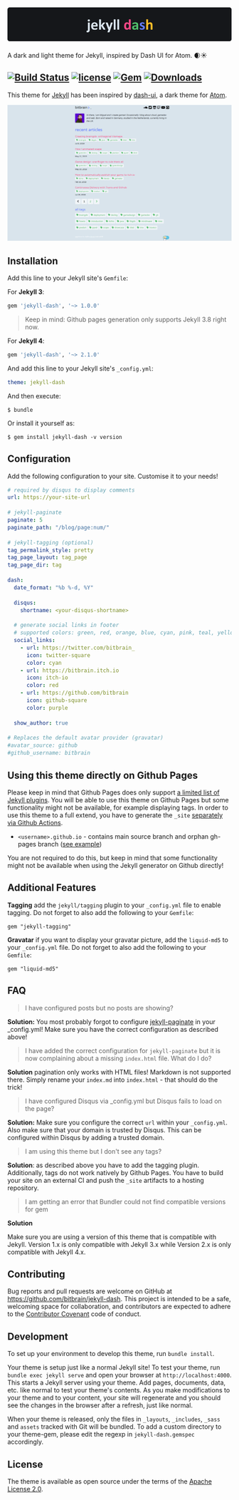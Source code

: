 ![logo](logo.png)
--

A dark and light theme for Jekyll, inspired by Dash UI for Atom. 🌒☀

[![Build Status](https://img.shields.io/travis/bitbrain/braingdx/master.svg?logo=travis&style=flat-square)](https://travis-ci.org/bitbrain/jekyll-dash)
[![license](https://img.shields.io/github/license/bitbrain/jekyll-dash.svg?style=flat-square)](LICENSE.MD)
[![Gem](https://img.shields.io/gem/v/jekyll-dash.svg?style=flat)](http://rubygems.org/gems/jekyll-dash "View this project in Rubygems")
[![Downloads](https://ruby-gem-downloads-badge.herokuapp.com/jekyll-dash)](https://rubygems.org/gems/jekyll-dash "Number of Gem downloads")
---
This theme for [Jekyll](https://jekyllrb.com/) has been inspired by [dash-ui](https://atom.io/themes/dash-ui), a dark theme for [Atom](https://atom.io).

[![design](theme.gif)](http://bitbrain.github.io)

## Installation

Add this line to your Jekyll site's `Gemfile`:

For **Jekyll 3**:
```ruby
gem 'jekyll-dash', '~> 1.0.0'
```

> Keep in mind: Github pages generation only supports Jekyll 3.8 right now.

For **Jekyll 4**:
```ruby
gem 'jekyll-dash', '~> 2.1.0'
```

And add this line to your Jekyll site's `_config.yml`:

```yaml
theme: jekyll-dash
```

And then execute:

    $ bundle

Or install it yourself as:

    $ gem install jekyll-dash -v version

## Configuration

Add the following configuration to your site. Customise it to your needs!

```yaml
# required by disqus to display comments
url: https://your-site-url

# jekyll-paginate
paginate: 5
paginate_path: "/blog/page:num/"

# jekyll-tagging (optional)
tag_permalink_style: pretty
tag_page_layout: tag_page
tag_page_dir: tag

dash:
  date_format: "%b %-d, %Y"

  disqus:
    shortname: <your-disqus-shortname>

  # generate social links in footer
  # supported colors: green, red, orange, blue, cyan, pink, teal, yellow, indigo, purple
  social_links:
    - url: https://twitter.com/bitbrain_
      icon: twitter-square
      color: cyan
    - url: https://bitbrain.itch.io
      icon: itch-io
      color: red
    - url: https://github.com/bitbrain
      icon: github-square
      color: purple
      
  show_author: true

# Replaces the default avatar provider (gravatar)
#avatar_source: github
#github_username: bitbrain
```
## Using this theme directly on Github Pages

Please keep in mind that Github Pages does only support [a limited list of Jekyll plugins](https://pages.github.com/versions/). You will be able to use this theme on Github Pages but some functionality might not be available, for example displaying tags. In order to use this theme to a full extend, you have to generate the `_site` [separately via Github Actions](https://jekyllrb.com/docs/continuous-integration/github-actions/).

* `<username>.github.io` - contains main source branch and orphan gh-pages branch ([see example](https://github.com/bitbrain/bitbrain.github.io))

You are not required to do this, but keep in mind that some functionality might not be available when using the Jekyll generator on Github directly!

## Additional Features

**Tagging** add the `jekyll/tagging` plugin to your `_config.yml` file to enable tagging. Do not forget to also add the following to your `Gemfile`:
```Gemfile
gem "jekyll-tagging"
```
**Gravatar** if you want to display your gravatar picture, add the `liquid-md5` to your `_config.yml` file. Do not forget to also add the following to your `Gemfile`:
```Gemfile
gem "liquid-md5"
```
## FAQ

> I have configured posts but no posts are showing?

**Solution:** You most probably forgot to configure [jekyll-paginate](https://jekyllrb.com/docs/pagination/) in your _config.yml! Make sure you have the correct configuration as described above!

> I have added the correct configuration for `jekyll-paginate` but it is now complaining about a missing `index.html` file. What do I do?

**Solution** pagination only works with HTML files! Markdown is not supported there. Simply rename your `index.md` into `index.html` - that should do the trick!

> I have configured Disqus via _config.yml but Disqus fails to load on the page? 

**Solution:** Make sure you configure the correct `url` within your `_config.yml`. Also make sure that your domain is trusted by Disqus. This can be configured within Disqus by adding a trusted domain.

> I am using this theme but I don't see any tags?

**Solution**: as described above you have to add the tagging plugin. Additionally, tags do not work natively by Github Pages. You have to build your site on an external CI and push the `_site` artifacts to a hosting repository.

> I am getting an error that Bundler could not find compatible versions for gem

**Solution**

Make sure you are using a version of this theme that is compatible with Jekyll. Version 1.x is only compatible with Jekyll 3.x while Version 2.x is only compatible with Jekyll 4.x.

## Contributing

Bug reports and pull requests are welcome on GitHub at https://github.com/bitbrain/jekyll-dash. This project is intended to be a safe, welcoming space for collaboration, and contributors are expected to adhere to the [Contributor Covenant](http://contributor-covenant.org) code of conduct.

## Development

To set up your environment to develop this theme, run `bundle install`.

Your theme is setup just like a normal Jekyll site! To test your theme, run `bundle exec jekyll serve` and open your browser at `http://localhost:4000`. This starts a Jekyll server using your theme. Add pages, documents, data, etc. like normal to test your theme's contents. As you make modifications to your theme and to your content, your site will regenerate and you should see the changes in the browser after a refresh, just like normal.

When your theme is released, only the files in `_layouts`, `_includes`, `_sass` and `assets` tracked with Git will be bundled.
To add a custom directory to your theme-gem, please edit the regexp in `jekyll-dash.gemspec` accordingly.

## License

The theme is available as open source under the terms of the [Apache License 2.0](https://opensource.org/licenses/Apache-2.0).
